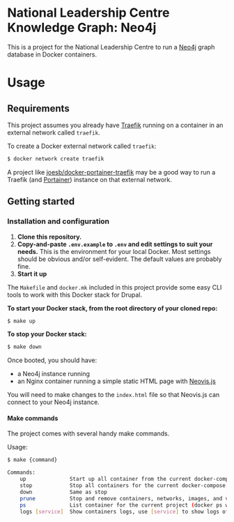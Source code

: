 # National Leadership Centre Knowledge Graph: Neo4j

This is a project for the National Leadership Centre to run a [Neo4j](https://neo4j.com/) graph database in Docker containers.

# Usage

## Requirements

This project assumes you already have [Traefik](https://traefik.io/) running on a container in an external network called `traefik`. 

To create a Docker external network called `traefik`:

```bash
$ docker network create traefik
```

A project like [joesb/docker-portainer-traefik](https://github.com/joesb/docker-portainer-traefik) may be a good way to run a Traefik (and [Portainer](https://www.portainer.io/)) instance on that external network.

## Getting started

### Installation and configuration

1. **Clone this repository.**
2. **Copy-and-paste `.env.example` to `.env` and edit settings to suit your needs.**
  This is the environment for your local Docker. Most settings should be obvious and/or self-evident. The default values are probably fine.
3. **Start it up**

The `Makefile` and `docker.mk` included in this project provide some easy CLI tools to work with this Docker stack for Drupal.

**To start your Docker stack, from the root directory of your cloned repo:**

```bash
$ make up
```

**To stop your Docker stack:**

```bash
$ make down
```

Once booted, you should have:

- a Neo4j instance running
- an Nginx container running a simple static HTML page with [Neovis.js](https://github.com/neo4j-contrib/neovis.js)

You will need to make changes to the `index.html` file so that Neovis.js can connect to your Neo4j instance.

#### Make commands

The project comes with several handy make commands.

Usage:

```bash
$ make {command}
```

```bash
Commands:
    up              Start up all container from the current docker-compose.yml
    stop            Stop all containers for the current docker-compose.yml (docker-compose stop)
    down            Same as stop
    prune           Stop and remove containers, networks, images, and volumes (docker-compose down)
    ps              List container for the current project (docker ps with filter by name)
    logs [service]  Show containers logs, use [service] to show logs of specific service
```
